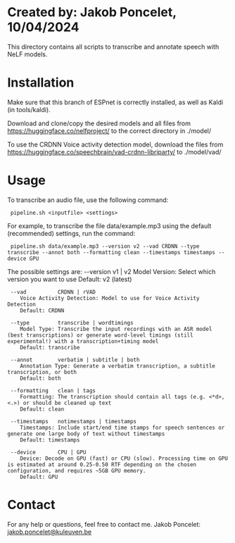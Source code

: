 # Created by: Jakob Poncelet, 10/04/2024

This directory contains all scripts to transcribe and annotate speech with NeLF models.

# Installation
Make sure that this branch of ESPnet is correctly installed, as well as Kaldi (in tools/kaldi).

Download and clone/copy the desired models and all files from https://huggingface.co/nelfproject/ to the correct directory in ./model/

To use the CRDNN Voice activity detection model, download the files from https://huggingface.co/speechbrain/vad-crdnn-libriparty/ to ./model/vad/

# Usage
To transcribe an audio file, use the following command:

     pipeline.sh <inputfile> <settings>

For example, to transcribe the file data/example.mp3 using the default (recommended) settings, run the command:
  
     pipeline.sh data/example.mp3 --version v2 --vad CRDNN --type transcribe --annot both --formatting clean --timestamps timestamps --device GPU


The possible settings are:
     --version      v1 | v2
        Model Version: Select which version you want to use
        Default: v2 (latest)

     --vad          CRDNN | rVAD
        Voice Activity Detection: Model to use for Voice Activity Detection
        Default: CRDNN

     --type         transcribe | wordtimings
        Model Type: Transcribe the input recordings with an ASR model (best transcriptions) or generate word-level timings (still experimental!) with a transcription+timing model
        Default: transcribe

     --annot        verbatim | subtitle | both
        Annotation Type: Generate a verbatim transcription, a subtitle transcription, or both
        Default: both

     --formatting   clean | tags
        Formatting: The transcription should contain all tags (e.g. <*d>, <.>) or should be cleaned up text
        Default: clean

     --timestamps   notimestamps | timestamps
        Timestamps: Include start/end time stamps for speech sentences or generate one large body of text without timestamps
        Default: timestamps

     --device       CPU | GPU
        Device: Decode on GPU (fast) or CPU (slow). Processing time on GPU is estimated at around 0.25-0.50 RTF depending on the chosen configuration, and requires ~5GB GPU memory.
        Default: GPU

# Contact
For any help or questions, feel free to contact me.
Jakob Poncelet: jakob.poncelet@kuleuven.be
